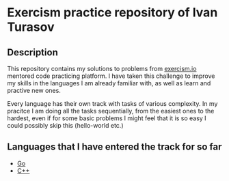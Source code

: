 # Exercism practice repository of Ivan Turasov

## Description

This repository contains my solutions to problems from [exercism.io](https://exercism.io) mentored code practicing platform. I have taken this challenge to improve my skills in the languages I am
already familiar with, as well as learn and practive new ones.

Every language has their own track with tasks of various complexity. In my pracitce I am doing all the tasks sequentially, from the easiest ones to the hardest, even if for
some basic problems I might feel that it is so easy I could possibly skip this (hello-world etc.)

## Languages that I have entered the track for so far

* [Go](https://github.com/furtiman/exercism-problems/tree/master/go)
* [C++](https://github.com/furtiman/exercism-problems/tree/master/cpp)
